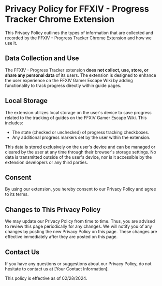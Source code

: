 # Privacy Policy for FFXIV - Progress Tracker Chrome Extension

This Privacy Policy outlines the types of information that are collected and recorded by the FFXIV - Progress Tracker Chrome Extension and how we use it.

## Data Collection and Use

The FFXIV - Progress Tracker extension **does not collect, use, store, or share any personal data** of its users. The extension is designed to enhance the user experience on the FFXIV Gamer Escape Wiki by adding functionality to track progress directly within guide pages.

## Local Storage

The extension utilizes local storage on the user's device to save progress related to the tracking of guides on the FFXIV Gamer Escape Wiki. This includes:
- The state (checked or unchecked) of progress tracking checkboxes.
- Any additional progress markers set by the user within the extension.

This data is stored exclusively on the user's device and can be managed or cleared by the user at any time through their browser's storage settings. No data is transmitted outside of the user's device, nor is it accessible by the extension developers or any third parties.

## Consent

By using our extension, you hereby consent to our Privacy Policy and agree to its terms.

## Changes to This Privacy Policy

We may update our Privacy Policy from time to time. Thus, you are advised to review this page periodically for any changes. We will notify you of any changes by posting the new Privacy Policy on this page. These changes are effective immediately after they are posted on this page.

## Contact Us

If you have any questions or suggestions about our Privacy Policy, do not hesitate to contact us at [Your Contact Information].

This policy is effective as of 02/28/2024.
